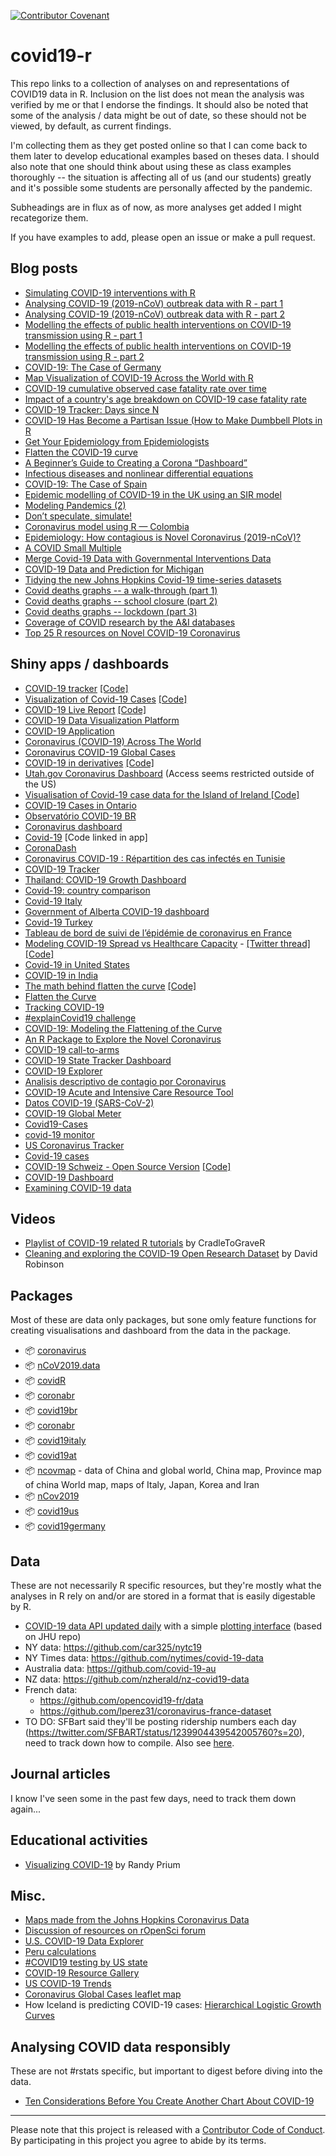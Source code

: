 [![Contributor Covenant](https://img.shields.io/badge/Contributor%20Covenant-v2.0%20adopted-ff69b4.svg)](https://www.contributor-covenant.org/version/2/0/code_of_conduct/)

# covid19-r

This repo links to a collection of analyses on and representations of COVID19 data in R. Inclusion on the list does not mean the analysis was verified by me or that I endorse the findings. It should also be noted that some of the analysis / data might be out of date, so these should not be viewed, by default, as current findings.

I'm collecting them as they get posted online so that I can come back to them later to develop educational examples based on theses data. I should also note that one should think about using these as class examples thoroughly -- the situation is affecting all of us (and our students) greatly and it's possible some students are personally affected by the pandemic.

Subheadings are in flux as of now, as more analyses get added I might recategorize them. 

If you have examples to add, please open an issue or make a pull request.

## Blog posts

- [Simulating COVID-19 interventions with R](https://rviews.rstudio.com/2020/03/19/simulating-covid-19-interventions-with-r/)
- [Analysing COVID-19 (2019-nCoV) outbreak data with R - part 1](https://timchurches.github.io/blog/posts/2020-02-18-analysing-covid-19-2019-ncov-outbreak-data-with-r-part-1/)
- [Analysing COVID-19 (2019-nCoV) outbreak data with R - part 2](https://timchurches.github.io/blog/posts/2020-03-01-analysing-covid-19-2019-ncov-outbreak-data-with-r-part-2/)
- [Modelling the effects of public health interventions on COVID-19 transmission using R - part 1](https://timchurches.github.io/blog/posts/2020-03-10-modelling-the-effects-of-public-health-interventions-on-covid-19-transmission-part-1/)
- [Modelling the effects of public health interventions on COVID-19 transmission using R - part 2](https://timchurches.github.io/blog/posts/2020-03-18-modelling-the-effects-of-public-health-interventions-on-covid-19-transmission-part-2/)
- [COVID-19: The Case of Germany](https://blog.ephorie.de/covid-19-the-case-of-germany)
- [Map Visualization of COVID-19 Across the World with R](https://datascienceplus.com/map-visualization-of-covid19-across-world)
- [COVID-19 cumulative observed case fatality rate over time](http://freerangestats.info/blog/2020/03/17/covid19-cfr)
- [Impact of a country's age breakdown on COVID-19 case fatality rate](http://freerangestats.info/blog/2020/03/21/covid19-cfr-demographics)
- [COVID-19 Tracker: Days since N](https://mentalbreaks.rbind.io/posts/covid-19-tracker/)
- [COVID-19 Has Become a Partisan Issue (How to Make Dumbbell Plots in R](https://connorrothschild.github.io/covid/)
- [Get Your Epidemiology from Epidemiologists](https://kieranhealy.org/blog/archives/2020/03/21/covid-19-tracking/)
- [Flatten the COVID-19 curve](https://staff.math.su.se/hoehle/blog/2020/03/16/flatteningthecurve.html)
- [A Beginner’s Guide to Creating a Corona “Dashboard”](https://medium.com/@jonas.schroeder1991/a-beginners-guide-to-creating-a-corona-dashboard-3553b01d8d44)
- [Infectious diseases and nonlinear differential equations](https://fabiandablander.com/r/Nonlinear-Infection.html)
- [COVID-19: The Case of Spain](https://diarium.usal.es/jose/2020/03/20/covid-19-the-case-of-spain/)
- [Epidemic modelling of COVID-19 in the UK using an SIR model](https://tjwilding.wordpress.com/2020/03/20/epidemic-modelling-of-covid-19-in-the-uk-using-an-sir-model/)
- [Modeling Pandemics (2)](https://freakonometrics.hypotheses.org/60543)
- [Don’t speculate, simulate!](https://timchurches.github.io/blog/posts/2020-03-20-dont-speculate-simulate/)
- [Coronavirus model using R — Colombia](https://medium.com/@daniel.pena.chaves/simple-coronavirus-model-using-r-cf6b1bc93949)
- [Epidemiology: How contagious is Novel Coronavirus (2019-nCoV)?](https://blog.ephorie.de/epidemiology-how-contagious-is-novel-coronavirus-2019-ncov)
- [A COVID Small Multiple](https://kieranhealy.org/blog/archives/2020/03/27/a-covid-small-multiple/)
- [Merge Covid-19 Data with Governmental Interventions Data](https://joachim-gassen.github.io/2020/03/merge-covid-19-data-with-governmental-interventions-data/)
- [COVID-19 Data and Prediction for Michigan](https://iamnagdev.com/2020/03/26/covid-19-data-and-prediction-for-michigan/)
- [Tidying the new Johns Hopkins Covid-19 time-series datasets](https://joachim-gassen.github.io/2020/03/tidying-the-new-johns-hopkins-covid-19-datasests/)
- [Covid deaths graphs -- a walk-through (part 1)](https://calumdavey.github.io/Covid-Deaths/)
- [Covid deaths graphs -- school closure (part 2)
](https://calumdavey.github.io/Covid-Deaths-schools/)
- [Covid deaths graphs -- lockdown (part 3)](https://calumdavey.github.io/Covid-Deaths-lockdown/)
- [Coverage of COVID research by the A&I databases](https://rpubs.com/alexeilutay/covid_coverage)
- [Top 25 R resources on Novel COVID-19 Coronavirus](https://towardsdatascience.com/top-5-r-resources-on-covid-19-coronavirus-1d4c8df6d85f)

## Shiny apps / dashboards

- [COVID-19 tracker](https://vac-lshtm.shinyapps.io/ncov_tracker/) [[Code]](https://github.com/eparker12/nCoV_tracker)
- [Visualization of Covid-19 Cases](https://community.rstudio.com/t/visualization-of-covid-19-cases-2020-shiny-contest-submission/57211) [[Code]](https://github.com/nicoFhahn/covid_shiny)
- [COVID-19 Live Report](https://community.rstudio.com/t/covid-19-live-report-2020-shiny-contest-submission/57061) [[Code]](https://rstudio.cloud/project/1029711)
- [COVID-19 Data Visualization Platform](https://community.rstudio.com/t/covid-19-data-visualization-platform-2020-shiny-contest-submission/56992) 
- [COVID-19 Application](https://behroozh.shinyapps.io/COVID19/)
- [Coronavirus (COVID-19) Across The World](https://dash.datascienceplus.com/covid19/)
- [Coronavirus COVID-19 Global Cases](http://www.paulamoraga.com/coronavirus/)
- [COVID-19 in derivatives](https://community.rstudio.com/t/covid-19-in-derivatives-2020-shiny-contest-submission/56796) [[Code]](https://github.com/pernaletec/covid19_derivatives)
- [Utah.gov Coronavirus Dashboard](https://coronavirus.utah.gov/latest/) (Access seems restricted outside of the US)
- [Visualisation of Covid-19 case data for the Island of Ireland
](https://github.com/mathsnuig/coronaviz) [[Code]](https://github.com/mathsnuig/coronaviz)
- [COVID-19 Cases in Ontario](https://gregrousell.shinyapps.io/COVID-19/)
- [Observatório COVID-19 BR ](https://covid19br.github.io/)
- [Coronavirus dashboard](https://ramikrispin.github.io/coronavirus_dashboard/)
- [Covid-19](https://thereseanders.shinyapps.io/covid19/) [Code linked in app]
- [CoronaDash](https://petolau.shinyapps.io/coronadash/)
- [Coronavirus COVID-19 : Répartition des cas infectés en Tunisie](https://mounabelaid.shinyapps.io/coronavirus/)
- [COVID-19 Tracker](https://mentalbreaks.shinyapps.io/covid19/)
- [Thailand: COVID-19 Growth Dashboard](https://paulapivat.shinyapps.io/covidgrowth/)
- [Covid-19: country comparison](https://scitilab.shinyapps.io/Covid19/)
- [Covid-19 Italy](https://alessiopassalacqua.github.io/covid19_italy/)
- [Government of Alberta COVID-19 dashboard](https://covid19stats.alberta.ca/)
- [Covid-19 Turkey](https://rpydaneogrendim.shinyapps.io/covid19turkey/)
- [Tableau de bord de suivi de l’épidémie de coronavirus en France](https://veille-coronavirus.fr/)
- [Modeling COVID-19 Spread vs Healthcare Capacity](https://alhill.shinyapps.io/COVID19seir/) - [[Twitter thread]](https://twitter.com/alison_l_hill/status/1239072817678823425?s=20) [[Code]](https://github.com/alsnhll/SEIR_COVID19)
- [Covid-19 in United States](https://tarko.shinyapps.io/covid/)
- [COVID-19 in India](https://rstudio-pubs-static.s3.amazonaws.com/583827_1958ebf6748d4835864082bd95a631e0.html)
- [The math behind flatten the curve](https://ahurford.shinyapps.io/flatten-the-curve/) [[Code]](https://github.com/ahurford/flatten-the-curve)
- [Flatten the Curve](https://tinu.shinyapps.io/Flatten_the_Curve/)
- [Tracking COVID-19](https://dartthrowingchimp.shinyapps.io/covid19-app/)
- [#explainCovid19 challenge](https://medium.com/@ModelOriented/explaincovid19-challenge-2453b255a908)
- [COVID-19: Modeling the Flattening of the Curve](http://smaldino.com/wp/covid-19-modeling-the-flattening-of-the-curve/)
- [An R Package to Explore the Novel Coronavirus](https://towardsdatascience.com/an-r-package-to-explore-the-novel-coronavirus-590055738ad6)
- [COVID-19 call-to-arms](https://timchurches.github.io/blog/posts/2020-03-06-covid-19-call-to-arms/)
- [COVID-19 State Tracker Dashboard](https://ausmeyer.shinyapps.io/covid_states/)
- [COVID-19 Explorer](https://ethan-tenison.shinyapps.io/covid-19/)
- [Analisis descriptivo de contagio por Coronavirus](https://analyticsrlun.shinyapps.io/Shiny-AnalyticsRLUN/)
- [COVID-19 Acute and Intensive Care Resource Tool](https://community.rstudio.com/t/covid-19-acute-and-intensive-care-resource-tool-2020-shiny-contest-submission/58448)
- [Datos COVID-19 (SARS-CoV-2)](https://baguadoramirez.shinyapps.io/covid/)
- [COVID-19 Global Meter](https://community.rstudio.com/t/covid-19-global-meter-2020-shiny-contest-submission/58312)
- [Covid19-Cases](https://monty.shinyapps.io/rcoronavirus/)
- [covid-19 monitor](https://community.rstudio.com/t/covid-19-monitor-2020-shiny-contest-submission/58047)
- [US Coronavirus Tracker](https://rdwinkelman.shinyapps.io/US_COVID_Explorer/)
- [Covid-19 cases](https://mpalanco.shinyapps.io/coronavirus_shiny/)
- [COVID-19 Schweiz - Open Source Version](https://chschoenenberger.shinyapps.io/covid19_dashboard_ch/) [[Code]](https://github.com/chschoenenberger/covid19_dashboard_ch)
- [COVID-19 Dashboard](https://billpetti.shinyapps.io/covid_19_country_state_dashboard/)
- [Examining COVID-19 data](https://ebsmonash.shinyapps.io/covid19/)

## Videos

- [Playlist of COVID-19 related R tutorials](https://www.youtube.com/playlist?list=PLuak_bGvcWZPsLGEBv5LM1MxpdZuaBB0Q) by CradleToGraveR
- [Cleaning and exploring the COVID-19 Open Research Dataset](https://www.youtube.com/watch?v=-5HYdBq_PTM) by David Robinson

## Packages

Most of these are data only packages, but sone omly feature functions for creating visualisations and dashboard from the data in the package.

- 📦 [coronavirus](https://github.com/RamiKrispin/coronavirus)
- 📦 [nCoV2019.data](https://github.com/qingyuanzhao/2019-nCov-Data)
- 📦 [covidR](https://github.com/CaRdiffR/covidR-api)
- 📦 [coronabr](https://liibre.github.io/coronabr/index.html)
- 📦 [covid19br](https://paternogbc.github.io/covid19br/index.html)
- 📦 [coronabr](https://liibre.github.io/coronabr/index.html)
- 📦 [covid19italy](https://github.com/RamiKrispin/covid19Italy)
- 📦 [covid19at](https://github.com/joph/Covid19-Austria)
- 📦 [ncovmap](https://github.com/yiluheihei/ncovmap) - data of China and global world, China map, Province map of china
World map, maps of Italy, Japan, Korea and Iran
- 📦 [nCov2019](https://guangchuangyu.github.io/nCov2019/)
- 📦 [covid19us](https://github.com/aedobbyn/covid19us)
- 📦 [covid19germany](https://github.com/nevrome/covid19germany)

## Data

These are not necessarily R specific resources, but they're mostly what the analyses in R rely on and/or are stored in a format that is easily digestable by R.

- [COVID-19 data API updated daily](https://analythium.github.io/covid-19/) with a simple [plotting interface](https://analythium.github.io/covid-19/) (based on JHU repo)
- NY data: https://github.com/car325/nytc19
- NY Times data: https://github.com/nytimes/covid-19-data
- Australia data: https://github.com/covid-19-au
- NZ data: https://github.com/nzherald/nz-covid19-data
- French data: 
  - https://github.com/opencovid19-fr/data
  - https://github.com/lperez31/coronavirus-france-dataset
- TO DO: SFBart said they'll be posting ridership numbers each day (https://twitter.com/SFBART/status/1239904439542005760?s=20), need to track down how to compile. Also see [here](https://www.bart.gov/news/articles/2020/news20200225).
  
## Journal articles

I know I've seen some in the past few days, need to track them down again...

## Educational activities

- [Visualizing COVID-19](https://rpruim.github.io/ds303/S20/hw/covid-19/covid-19.html) by Randy Prium

## Misc.

- [Maps made from the Johns Hopkins Coronavirus Data](https://github.com/jonhersh/Hopkins_Maps)
- [Discussion of resources on rOpenSci forum](https://discuss.ropensci.org/t/openvirus-tools-and-resources-for-covid-19-knowledge/1998)
- [U.S. COVID-19 Data Explorer](https://rdwinkelman.shinyapps.io/US_COVID_Explorer/)
- [Peru calculations](https://github.com/jmcastagnetto/covid-19-data-cleanup/blob/peru/peru-calculations.R)
- [#COVID19 testing by US state](https://github.com/aaronolsen/aaronolsen.github.io/tree/master/corona)
- [COVID-19 Resource Gallery](https://mirai-solutions.ch/covid-19-gallery/)
- [US COVID-19 Trends](https://www.uscovidtrends.com/)
- [Coronavirus Global Cases leaflet map](http://mesquitadata.com/corona.html)
- How Iceland is predicting COVID-19 cases: [Hierarchical Logistic Growth Curves](https://rpubs.com/bgautijonsson/HierarchicalLogisticGrowthCurves)

## Analysing COVID data responsibly

These are not #rstats specific, but important to digest before diving into the data.

- [Ten Considerations Before You Create Another Chart About COVID-19](https://medium.com/nightingale/ten-considerations-before-you-create-another-chart-about-covid-19-27d3bd691be8)

-----

Please note that this project is released with a [Contributor Code of
Conduct](https://www.contributor-covenant.org/version/2/0/code_of_conduct/). By participating
in this project you agree to abide by its terms.
